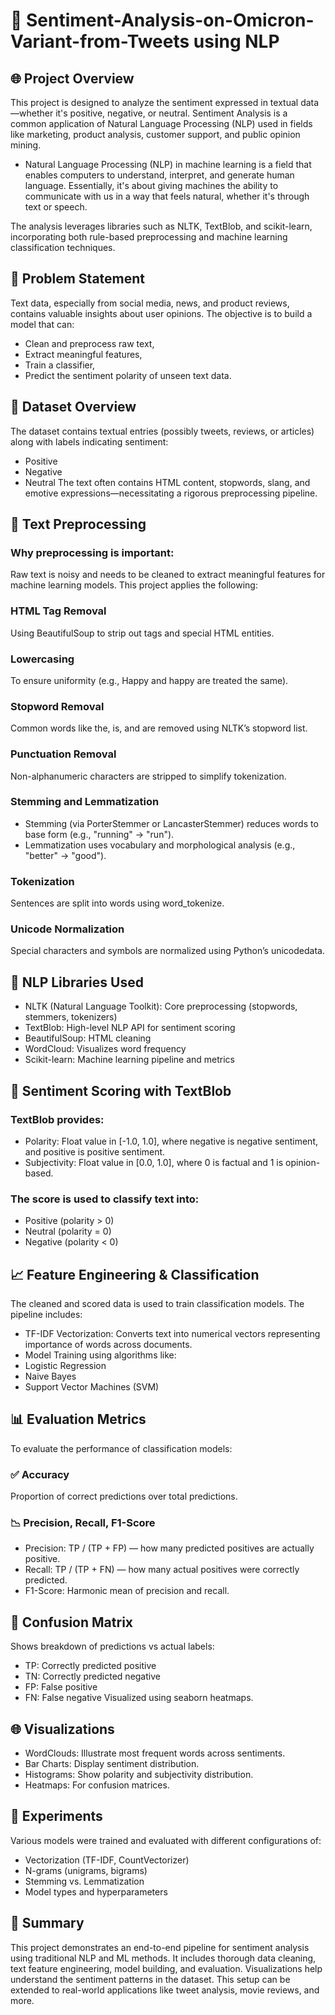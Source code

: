 # 💬 Sentiment-Analysis-on-Omicron-Variant-from-Tweets using NLP
## 🌐 Project Overview
This project is designed to analyze the sentiment expressed in textual data—whether it's positive, negative, or neutral. Sentiment Analysis is a common application of Natural Language Processing (NLP) used in fields like marketing, product analysis, customer support, and public opinion mining.
* Natural Language Processing (NLP) in machine learning is a field that enables computers to understand, interpret, and generate human language. Essentially, it's about giving machines the ability to communicate with us in a way that feels natural, whether it's through text or speech. 

The analysis leverages libraries such as NLTK, TextBlob, and scikit-learn, incorporating both rule-based preprocessing and machine learning classification techniques.

## 🔎 Problem Statement
Text data, especially from social media, news, and product reviews, contains valuable insights about user opinions. The objective is to build a model that can:
* Clean and preprocess raw text,
* Extract meaningful features,
* Train a classifier,
* Predict the sentiment polarity of unseen text data.

## 📁 Dataset Overview
The dataset contains textual entries (possibly tweets, reviews, or articles) along with labels indicating sentiment:
* Positive
* Negative
* Neutral
The text often contains HTML content, stopwords, slang, and emotive expressions—necessitating a rigorous preprocessing pipeline.

## 🧹 Text Preprocessing
### Why preprocessing is important:
Raw text is noisy and needs to be cleaned to extract meaningful features for machine learning models. This project applies the following:
### HTML Tag Removal
  Using BeautifulSoup to strip out tags and special HTML entities.
### Lowercasing
  To ensure uniformity (e.g., Happy and happy are treated the same).
### Stopword Removal
  Common words like the, is, and are removed using NLTK’s stopword list.
### Punctuation Removal
  Non-alphanumeric characters are stripped to simplify tokenization.
### Stemming and Lemmatization
  * Stemming (via PorterStemmer or LancasterStemmer) reduces words to base form (e.g., "running" → "run").
  * Lemmatization uses vocabulary and morphological analysis (e.g., "better" → "good").
### Tokenization
  Sentences are split into words using word_tokenize.
### Unicode Normalization
  Special characters and symbols are normalized using Python’s unicodedata.

## 🧰 NLP Libraries Used
* NLTK (Natural Language Toolkit): Core preprocessing (stopwords, stemmers, tokenizers)
* TextBlob: High-level NLP API for sentiment scoring
* BeautifulSoup: HTML cleaning
* WordCloud: Visualizes word frequency
* Scikit-learn: Machine learning pipeline and metrics

## 🎯 Sentiment Scoring with TextBlob
### TextBlob provides:
* Polarity: Float value in [-1.0, 1.0], where negative is negative sentiment, and positive is positive sentiment.
* Subjectivity: Float value in [0.0, 1.0], where 0 is factual and 1 is opinion-based.
### The score is used to classify text into:
* Positive (polarity > 0)
* Neutral (polarity = 0)
* Negative (polarity < 0)

## 📈 Feature Engineering & Classification
The cleaned and scored data is used to train classification models. The pipeline includes:
* TF-IDF Vectorization: Converts text into numerical vectors representing importance of words across documents.
* Model Training using algorithms like:
 * Logistic Regression
 * Naive Bayes
 * Support Vector Machines (SVM)

## 📊 Evaluation Metrics
  To evaluate the performance of classification models:
### ✅ Accuracy
  Proportion of correct predictions over total predictions.
### 📉 Precision, Recall, F1-Score
  * Precision: TP / (TP + FP) — how many predicted positives are actually positive.
  * Recall: TP / (TP + FN) — how many actual positives were correctly predicted.
  * F1-Score: Harmonic mean of precision and recall.

## 🔄 Confusion Matrix
Shows breakdown of predictions vs actual labels:
* TP: Correctly predicted positive
* TN: Correctly predicted negative
* FP: False positive
* FN: False negative
Visualized using seaborn heatmaps.

## 🌐 Visualizations
* WordClouds: Illustrate most frequent words across sentiments.
* Bar Charts: Display sentiment distribution.
* Histograms: Show polarity and subjectivity distribution.
* Heatmaps: For confusion matrices.

## 🧪 Experiments
Various models were trained and evaluated with different configurations of:
* Vectorization (TF-IDF, CountVectorizer)
* N-grams (unigrams, bigrams)
* Stemming vs. Lemmatization
* Model types and hyperparameters

## 📝 Summary
This project demonstrates an end-to-end pipeline for sentiment analysis using traditional NLP and ML methods. It includes thorough data cleaning, text feature engineering, model building, and evaluation. Visualizations help understand the sentiment patterns in the dataset. This setup can be extended to real-world applications like tweet analysis, movie reviews, and more.



















